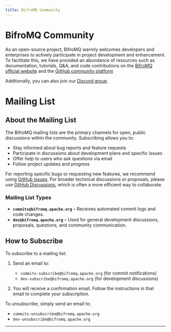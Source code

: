 ```yaml
---
title: BifroMQ Community
---
```


# BifroMQ Community

As an open-source project, BifroMQ warmly welcomes developers and enterprises to actively participate in project development and enhancement. To facilitate this, we have provided an abundance of resources such as documentation, tutorials, Q&A, and code contributions on the [BifroMQ official website](https://bifromq.apache.org/) and the [GitHub community platform](https://github.com/apache/bifromq)

Additionally, you can also join our [Discord group](https://discord.gg/Pfs3QRadRB).

# Mailing List

## About the Mailing List

The BifroMQ mailing lists are the primary channels for open, public discussions within the community. Subscribing allows you to:

* Stay informed about bug reports and feature requests
* Participate in discussions about development plans and specific issues
* Offer help to users who ask questions via email
* Follow project updates and progress

For reporting specific bugs or requesting new features, we recommend using [GitHub Issues](https://github.com/apache/bifromq/issues).
For broader technical discussions or proposals, please use [GitHub Discussions](https://github.com/apache/bifromq/discussions), which is often a more efficient way to collaborate.

### Mailing List Types

* **`commits@bifromq.apache.org`** – Receives automated commit logs and code changes.
* **`dev@bifromq.apache.org`** – Used for general development discussions, proposals, questions, and community communication.

## How to Subscribe

To subscribe to a mailing list:

1. Send an email to:

   * `commits-subscribe@bifromq.apache.org` (for commit notifications)
   * `dev-subscribe@bifromq.apache.org` (for development discussions)
2. You will receive a confirmation email. Follow the instructions in that email to complete your subscription.

To unsubscribe, simply send an email to:

* `commits-unsubscribe@bifromq.apache.org`
* `dev-unsubscribe@bifromq.apache.org`

---